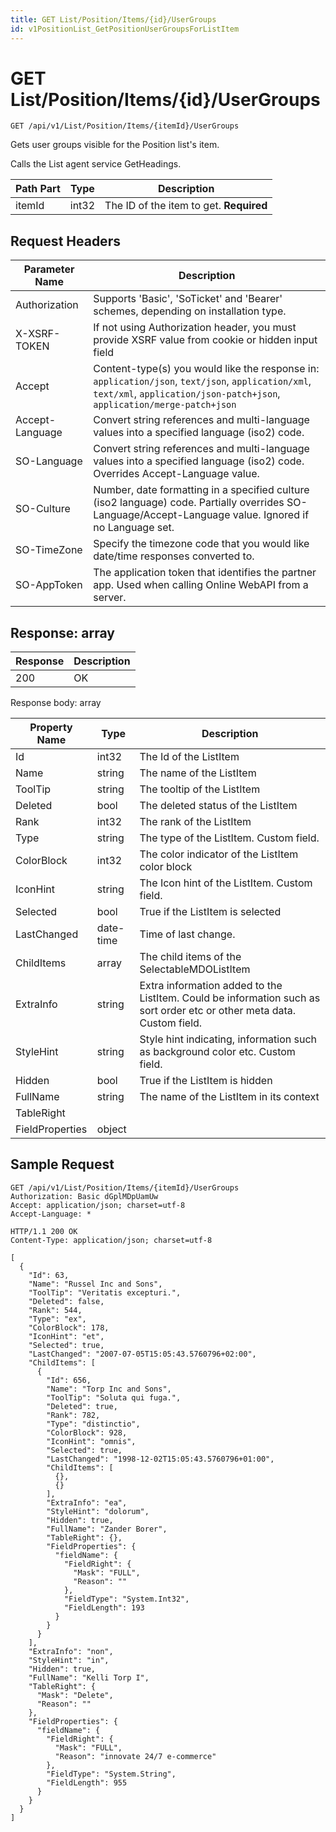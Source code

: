```yaml
---
title: GET List/Position/Items/{id}/UserGroups
id: v1PositionList_GetPositionUserGroupsForListItem
---
```


# GET List/Position/Items/{id}/UserGroups

```http
GET /api/v1/List/Position/Items/{itemId}/UserGroups
```

Gets user groups visible for the Position list's item.

Calls the List agent service GetHeadings.




| Path Part | Type | Description |
|-----------|------|-------------|
| itemId | int32 | The ID of the item to get. **Required** |



## Request Headers

| Parameter Name | Description |
|----------------|-------------|
| Authorization  | Supports 'Basic', 'SoTicket' and 'Bearer' schemes, depending on installation type. |
| X-XSRF-TOKEN   | If not using Authorization header, you must provide XSRF value from cookie or hidden input field |
| Accept         | Content-type(s) you would like the response in: `application/json`, `text/json`, `application/xml`, `text/xml`, `application/json-patch+json`, `application/merge-patch+json` |
| Accept-Language | Convert string references and multi-language values into a specified language (iso2) code. |
| SO-Language | Convert string references and multi-language values into a specified language (iso2) code. Overrides Accept-Language value. |
| SO-Culture | Number, date formatting in a specified culture (iso2 language) code. Partially overrides SO-Language/Accept-Language value. Ignored if no Language set. |
| SO-TimeZone | Specify the timezone code that you would like date/time responses converted to. |
| SO-AppToken | The application token that identifies the partner app. Used when calling Online WebAPI from a server. |


## Response: array



| Response | Description |
|----------------|-------------|
| 200 | OK |

Response body: array

| Property Name | Type |  Description |
|----------------|------|--------------|
| Id | int32 | The Id of the ListItem |
| Name | string | The name of the ListItem |
| ToolTip | string | The tooltip of the ListItem |
| Deleted | bool | The deleted status of the ListItem |
| Rank | int32 | The rank of the ListItem |
| Type | string | The type of the ListItem. Custom field. |
| ColorBlock | int32 | The color indicator of the ListItem color block |
| IconHint | string | The Icon hint of the ListItem. Custom field. |
| Selected | bool | True if the ListItem is selected |
| LastChanged | date-time | Time of last change. |
| ChildItems | array | The child items of the SelectableMDOListItem |
| ExtraInfo | string | Extra information added to the ListItem. Could be information such as sort order etc or other meta data. Custom field. |
| StyleHint | string | Style hint indicating, information such as background color etc. Custom field. |
| Hidden | bool | True if the ListItem is hidden |
| FullName | string | The name of the ListItem in its context |
| TableRight |  |  |
| FieldProperties | object |  |

## Sample Request

```http!
GET /api/v1/List/Position/Items/{itemId}/UserGroups
Authorization: Basic dGplMDpUamUw
Accept: application/json; charset=utf-8
Accept-Language: *
```

```http_
HTTP/1.1 200 OK
Content-Type: application/json; charset=utf-8

[
  {
    "Id": 63,
    "Name": "Russel Inc and Sons",
    "ToolTip": "Veritatis excepturi.",
    "Deleted": false,
    "Rank": 544,
    "Type": "ex",
    "ColorBlock": 178,
    "IconHint": "et",
    "Selected": true,
    "LastChanged": "2007-07-05T15:05:43.5760796+02:00",
    "ChildItems": [
      {
        "Id": 656,
        "Name": "Torp Inc and Sons",
        "ToolTip": "Soluta qui fuga.",
        "Deleted": true,
        "Rank": 782,
        "Type": "distinctio",
        "ColorBlock": 928,
        "IconHint": "omnis",
        "Selected": true,
        "LastChanged": "1998-12-02T15:05:43.5760796+01:00",
        "ChildItems": [
          {},
          {}
        ],
        "ExtraInfo": "ea",
        "StyleHint": "dolorum",
        "Hidden": true,
        "FullName": "Zander Borer",
        "TableRight": {},
        "FieldProperties": {
          "fieldName": {
            "FieldRight": {
              "Mask": "FULL",
              "Reason": ""
            },
            "FieldType": "System.Int32",
            "FieldLength": 193
          }
        }
      }
    ],
    "ExtraInfo": "non",
    "StyleHint": "in",
    "Hidden": true,
    "FullName": "Kelli Torp I",
    "TableRight": {
      "Mask": "Delete",
      "Reason": ""
    },
    "FieldProperties": {
      "fieldName": {
        "FieldRight": {
          "Mask": "FULL",
          "Reason": "innovate 24/7 e-commerce"
        },
        "FieldType": "System.String",
        "FieldLength": 955
      }
    }
  }
]
```